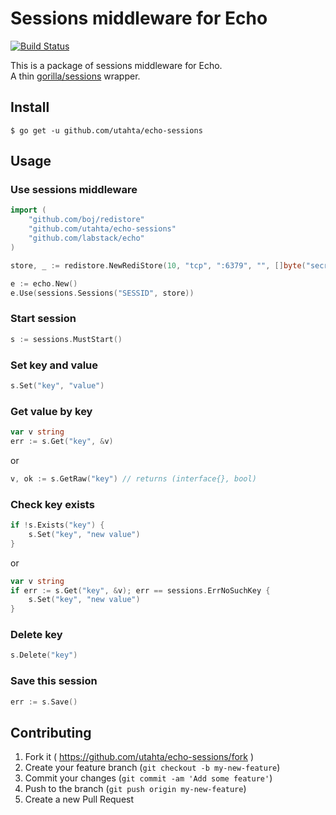 # Sessions middleware for Echo

[![Build Status](https://travis-ci.org/utahta/echo-sessions.svg?branch=master)](https://travis-ci.org/utahta/echo-sessions)

This is a package of sessions middleware for Echo.  
A thin [gorilla/sessions](https://github.com/gorilla/sessions) wrapper.

## Install

```
$ go get -u github.com/utahta/echo-sessions
```

## Usage

### Use sessions middleware
```go
import (
    "github.com/boj/redistore"
    "github.com/utahta/echo-sessions"
    "github.com/labstack/echo"
)

store, _ := redistore.NewRediStore(10, "tcp", ":6379", "", []byte("secret-key"))

e := echo.New()
e.Use(sessions.Sessions("SESSID", store))
```

### Start session
```go
s := sessions.MustStart()
```

### Set key and value
```go
s.Set("key", "value")
```

### Get value by key
```go
var v string
err := s.Get("key", &v)
```
or
```go
v, ok := s.GetRaw("key") // returns (interface{}, bool)
```

### Check key exists
```go
if !s.Exists("key") {
    s.Set("key", "new value")
}
```
or
```go
var v string
if err := s.Get("key", &v); err == sessions.ErrNoSuchKey {
    s.Set("key", "new value")
}
```

### Delete key
```go
s.Delete("key")
```

### Save this session
```go
err := s.Save()
```

## Contributing

1. Fork it ( https://github.com/utahta/echo-sessions/fork )
2. Create your feature branch (`git checkout -b my-new-feature`)
3. Commit your changes (`git commit -am 'Add some feature'`)
4. Push to the branch (`git push origin my-new-feature`)
5. Create a new Pull Request

